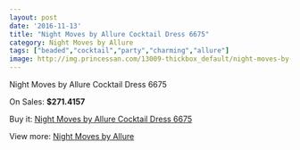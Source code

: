 ```yaml
---
layout: post
date: '2016-11-13'
title: "Night Moves by Allure Cocktail Dress 6675"
category: Night Moves by Allure
tags: ["beaded","cocktail","party","charming","allure"]
image: http://img.princessan.com/13009-thickbox_default/night-moves-by-allure-cocktail-dress-6675.jpg
---
```

Night Moves by Allure Cocktail Dress 6675

On Sales: **$271.4157**
<a href="https://www.princessan.com/en/night-moves-by-allure/6184-night-moves-by-allure-cocktail-dress-6675.html"><amp-img layout="responsive" width="600" height="600" src="//img.princessan.com/13009-thickbox_default/night-moves-by-allure-cocktail-dress-6675.jpg" alt="Night Moves by Allure Cocktail Dress 6675 0" /></a>
<a href="https://www.princessan.com/en/night-moves-by-allure/6184-night-moves-by-allure-cocktail-dress-6675.html"><amp-img layout="responsive" width="600" height="600" src="//img.princessan.com/13010-thickbox_default/night-moves-by-allure-cocktail-dress-6675.jpg" alt="Night Moves by Allure Cocktail Dress 6675 1" /></a>
<a href="https://www.princessan.com/en/night-moves-by-allure/6184-night-moves-by-allure-cocktail-dress-6675.html"><amp-img layout="responsive" width="600" height="600" src="//img.princessan.com/13011-thickbox_default/night-moves-by-allure-cocktail-dress-6675.jpg" alt="Night Moves by Allure Cocktail Dress 6675 2" /></a>

Buy it: [Night Moves by Allure Cocktail Dress 6675](https://www.princessan.com/en/night-moves-by-allure/6184-night-moves-by-allure-cocktail-dress-6675.html "Night Moves by Allure Cocktail Dress 6675")

View more: [Night Moves by Allure](https://www.princessan.com/en/49-night-moves-by-allure "Night Moves by Allure")